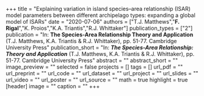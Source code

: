 +++
title = "Explaining variation in island species–area relationship (ISAR) model parameters between different archipelago types: expanding a global model of ISARs"
date = "2020-07-06"
authors = ["T.J. Matthews","**F. Rigal**","K. Proios","K.A. Triantis","R.J. Whittaker"]
publication_types = ["2"]
publication = "In: **The Species-Area Relationship Theory and Application** (T.J. Matthews, K.A. Triantis & R.J. Whittaker), pp. 51-77. Cambridge University Press"
publication_short = "In: **_The Species-Area Relationship: Theory and Application_** (T.J. Matthews, K.A. Triantis & R.J. Whittaker), pp. 51-77. Cambridge University Press"
abstract = ""
abstract_short = ""
image_preview = ""
selected = false
projects = []
tags = []
url_pdf = ""
url_preprint = ""
url_code = ""
url_dataset = ""
url_project = ""
url_slides = ""
url_video = ""
url_poster = ""
url_source = ""
math = true
highlight = true
[header]
image = ""
caption = ""
+++
